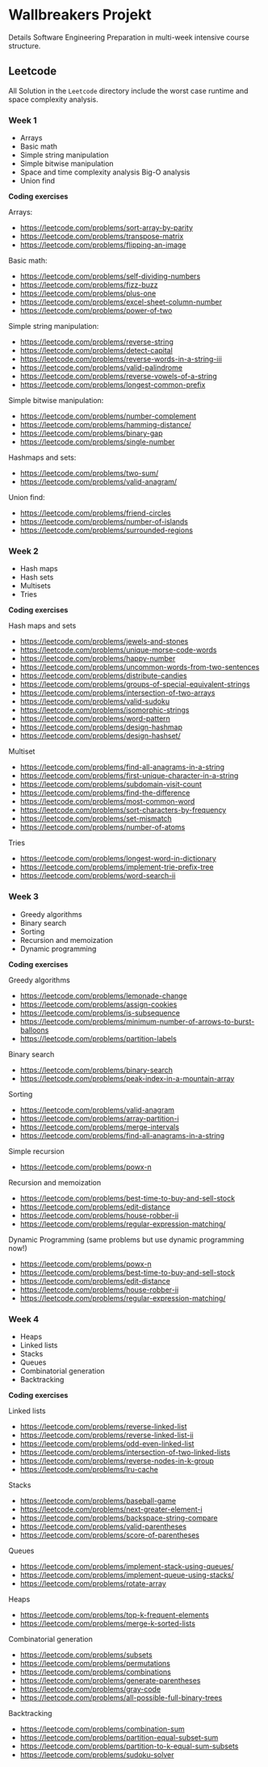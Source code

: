 # Wallbreakers Projekt

Details Software Engineering Preparation in multi-week intensive course structure.

## Leetcode

All Solution in the `Leetcode` directory include the worst case runtime and space complexity analysis.

### Week 1

-   Arrays
-   Basic math
-   Simple string manipulation
-   Simple bitwise manipulation
-   Space and time complexity analysis Big-O analysis
-   Union find

**Coding exercises**

Arrays:

-   <https://leetcode.com/problems/sort-array-by-parity>
-   <https://leetcode.com/problems/transpose-matrix>
-   <https://leetcode.com/problems/flipping-an-image>

Basic math:

-   <https://leetcode.com/problems/self-dividing-numbers>
-   <https://leetcode.com/problems/fizz-buzz>
-   <https://leetcode.com/problems/plus-one>
-   <https://leetcode.com/problems/excel-sheet-column-number>
-   <https://leetcode.com/problems/power-of-two>

Simple string manipulation:

-   <https://leetcode.com/problems/reverse-string>
-   <https://leetcode.com/problems/detect-capital>
-   <https://leetcode.com/problems/reverse-words-in-a-string-iii>
-   <https://leetcode.com/problems/valid-palindrome>
-   <https://leetcode.com/problems/reverse-vowels-of-a-string>
-   <https://leetcode.com/problems/longest-common-prefix>

Simple bitwise manipulation:

-   <https://leetcode.com/problems/number-complement>
-   <https://leetcode.com/problems/hamming-distance/>
-   <https://leetcode.com/problems/binary-gap>
-   <https://leetcode.com/problems/single-number>

Hashmaps and sets:

-   <https://leetcode.com/problems/two-sum/>
-   <https://leetcode.com/problems/valid-anagram/>

Union find:

-   <https://leetcode.com/problems/friend-circles>
-   <https://leetcode.com/problems/number-of-islands>
-   <https://leetcode.com/problems/surrounded-regions>

### Week 2

-   Hash maps
-   Hash sets
-   Multisets
-   Tries

**Coding exercises**

Hash maps and sets

-   <https://leetcode.com/problems/jewels-and-stones>
-   <https://leetcode.com/problems/unique-morse-code-words>
-   <https://leetcode.com/problems/happy-number>
-   <https://leetcode.com/problems/uncommon-words-from-two-sentences>
-   <https://leetcode.com/problems/distribute-candies>
-   <https://leetcode.com/problems/groups-of-special-equivalent-strings>
-   <https://leetcode.com/problems/intersection-of-two-arrays>
-   <https://leetcode.com/problems/valid-sudoku>
-   <https://leetcode.com/problems/isomorphic-strings>
-   <https://leetcode.com/problems/word-pattern>
-   <https://leetcode.com/problems/design-hashmap>
-   <https://leetcode.com/problems/design-hashset/>

Multiset

-   <https://leetcode.com/problems/find-all-anagrams-in-a-string>
-   <https://leetcode.com/problems/first-unique-character-in-a-string>
-   <https://leetcode.com/problems/subdomain-visit-count>
-   <https://leetcode.com/problems/find-the-difference>
-   <https://leetcode.com/problems/most-common-word>
-   <https://leetcode.com/problems/sort-characters-by-frequency>
-   <https://leetcode.com/problems/set-mismatch>
-   <https://leetcode.com/problems/number-of-atoms>

Tries

-   <https://leetcode.com/problems/longest-word-in-dictionary>
-   <https://leetcode.com/problems/implement-trie-prefix-tree>
-   <https://leetcode.com/problems/word-search-ii>

### Week 3

-   Greedy algorithms
-   Binary search
-   Sorting
-   Recursion and memoization
-   Dynamic programming

**Coding exercises**

Greedy algorithms

-   <https://leetcode.com/problems/lemonade-change>
-   <https://leetcode.com/problems/assign-cookies>
-   <https://leetcode.com/problems/is-subsequence>
-   <https://leetcode.com/problems/minimum-number-of-arrows-to-burst-balloons>
-   <https://leetcode.com/problems/partition-labels>

Binary search

-   <https://leetcode.com/problems/binary-search>
-   <https://leetcode.com/problems/peak-index-in-a-mountain-array>

Sorting

-   <https://leetcode.com/problems/valid-anagram>
-   <https://leetcode.com/problems/array-partition-i>
-   <https://leetcode.com/problems/merge-intervals>
-   <https://leetcode.com/problems/find-all-anagrams-in-a-string>

Simple recursion

-   <https://leetcode.com/problems/powx-n>

Recursion and memoization

-   <https://leetcode.com/problems/best-time-to-buy-and-sell-stock>
-   <https://leetcode.com/problems/edit-distance>
-   <https://leetcode.com/problems/house-robber-ii>
-   <https://leetcode.com/problems/regular-expression-matching/>

Dynamic Programming (same problems but use dynamic programming now!)

-   <https://leetcode.com/problems/powx-n>
-   <https://leetcode.com/problems/best-time-to-buy-and-sell-stock>
-   <https://leetcode.com/problems/edit-distance>
-   <https://leetcode.com/problems/house-robber-ii>
-   <https://leetcode.com/problems/regular-expression-matching/>

### Week 4

-   Heaps
-   Linked lists
-   Stacks
-   Queues
-   Combinatorial generation
-   Backtracking

**Coding exercises**

Linked lists

-   <https://leetcode.com/problems/reverse-linked-list>
-   <https://leetcode.com/problems/reverse-linked-list-ii>
-   <https://leetcode.com/problems/odd-even-linked-list>
-   <https://leetcode.com/problems/intersection-of-two-linked-lists>
-   <https://leetcode.com/problems/reverse-nodes-in-k-group>
-   <https://leetcode.com/problems/lru-cache>

Stacks

-   <https://leetcode.com/problems/baseball-game>
-   <https://leetcode.com/problems/next-greater-element-i>
-   <https://leetcode.com/problems/backspace-string-compare>
-   <https://leetcode.com/problems/valid-parentheses>
-   <https://leetcode.com/problems/score-of-parentheses>

Queues

-   <https://leetcode.com/problems/implement-stack-using-queues/>
-   <https://leetcode.com/problems/implement-queue-using-stacks/>
-   <https://leetcode.com/problems/rotate-array>

Heaps

-   <https://leetcode.com/problems/top-k-frequent-elements>
-   <https://leetcode.com/problems/merge-k-sorted-lists>

Combinatorial generation

-   <https://leetcode.com/problems/subsets>
-   <https://leetcode.com/problems/permutations>
-   <https://leetcode.com/problems/combinations>
-   <https://leetcode.com/problems/generate-parentheses>
-   <https://leetcode.com/problems/gray-code>
-   <https://leetcode.com/problems/all-possible-full-binary-trees>

Backtracking

-   <https://leetcode.com/problems/combination-sum>
-   <https://leetcode.com/problems/partition-equal-subset-sum>
-   <https://leetcode.com/problems/partition-to-k-equal-sum-subsets>
-   <https://leetcode.com/problems/sudoku-solver>
